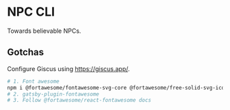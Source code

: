 # NPC CLI

Towards believable NPCs.

## Gotchas

Configure Giscus using https://giscus.app/.

```sh
# 1. Font awesome
npm i @fortawesome/fontawesome-svg-core @fortawesome/free-solid-svg-icons @fortawesome/react-fontawesome
# 2. gatsby-plugin-fontawesome
# 3. Follow @fortawesome/react-fontawesome docs
```
